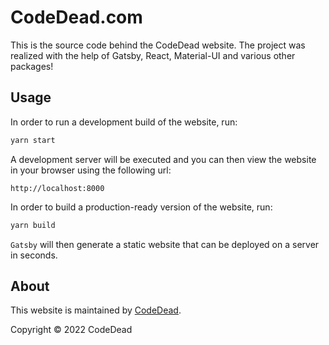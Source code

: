 # CodeDead.com

This is the source code behind the CodeDead website.
The project was realized with the help of Gatsby, React, Material-UI and various other packages!

## Usage

In order to run a development build of the website, run:
```Bash
yarn start
```

A development server will be executed and you can then view the website in your browser using the following url:

`http://localhost:8000`

In order to build a production-ready version of the website, run:
```Bash
yarn build
```

`Gatsby` will then generate a static website that can be deployed on a server in seconds.

## About

This website is maintained by [CodeDead](https://codedead.com).

Copyright © 2022 CodeDead
